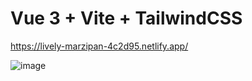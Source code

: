 # Vue 3 + Vite + TailwindCSS

https://lively-marzipan-4c2d95.netlify.app/

![image](https://github.com/0smarLP/Patient-Manager/assets/99296482/3d685f87-17fd-4642-816d-e2aa37882143)
